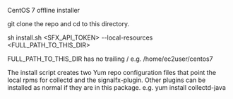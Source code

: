 CentOS 7 offline installer

git clone the repo and cd to this directory.

sh install.sh <SFX_API_TOKEN> --local-resources <FULL_PATH_TO_THIS_DIR>

FULL_PATH_TO_THIS_DIR has no trailing /
e.g. /home/ec2user/centos7

The install script creates two Yum repo configuration files that point the local rpms for collectd and the signalfx-plugin.
Other plugins can be installed as normal if they are in this package. 
e.g. yum install collectd-java
